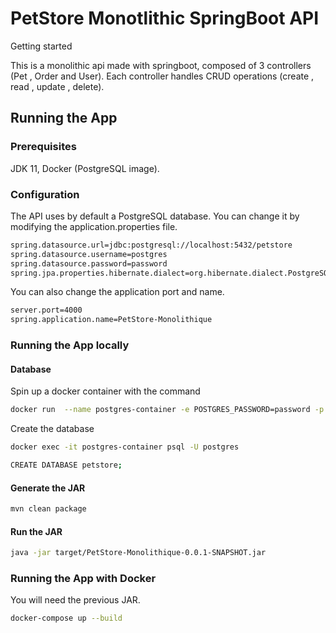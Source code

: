 
# PetStore Monotlithic SpringBoot API

Getting started

This is a monolithic api made with springboot, composed of 3 controllers (Pet , Order and User). Each controller handles CRUD operations (create , read , update , delete).

## Running the App

### Prerequisites

JDK 11, Docker (PostgreSQL image).

### Configuration

The API uses by default a PostgreSQL database. You can change it by modifying the application.properties file.

```bash
spring.datasource.url=jdbc:postgresql://localhost:5432/petstore
spring.datasource.username=postgres
spring.datasource.password=password
spring.jpa.properties.hibernate.dialect=org.hibernate.dialect.PostgreSQLDialect
```

You can also change the application port and name.
```bash
server.port=4000
spring.application.name=PetStore-Monolithique
```

### Running the App locally

#### Database
Spin up a docker container with the command
```bash
docker run  --name postgres-container -e POSTGRES_PASSWORD=password -p 5432:5432 -d postgres:latest
```
Create the database
```bash
docker exec -it postgres-container psql -U postgres
```
```bash
CREATE DATABASE petstore;
```

#### Generate the JAR

```bash
mvn clean package
```

#### Run the JAR

```bash
java -jar target/PetStore-Monolithique-0.0.1-SNAPSHOT.jar
```

### Running the App with Docker

You will need the previous JAR.
```bash
docker-compose up --build
```